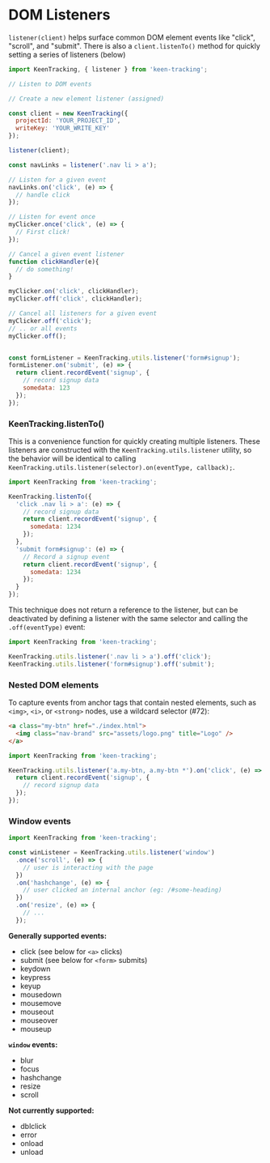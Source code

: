 # DOM Listeners

`listener(client)` helps surface common DOM element events like "click", "scroll", and "submit". There is also a `client.listenTo()` method for quickly setting a series of listeners (below)

```javascript
import KeenTracking, { listener } from 'keen-tracking';

// Listen to DOM events

// Create a new element listener (assigned)

const client = new KeenTracking({
  projectId: 'YOUR_PROJECT_ID',
  writeKey: 'YOUR_WRITE_KEY'
});

listener(client);

const navLinks = listener('.nav li > a');

// Listen for a given event
navLinks.on('click', (e) => {
  // handle click
});

// Listen for event once
myClicker.once('click', (e) => {
  // First click!
});

// Cancel a given event listener
function clickHandler(e){
  // do something!
}

myClicker.on('click', clickHandler);
myClicker.off('click', clickHandler);

// Cancel all listeners for a given event
myClicker.off('click');
// .. or all events
myClicker.off();


const formListener = KeenTracking.utils.listener('form#signup');
formListener.on('submit', (e) => {
  return client.recordEvent('signup', {
    // record signup data
    somedata: 123
  });
});
```

### KeenTracking.listenTo()

This is a convenience function for quickly creating multiple listeners. These listeners are constructed with the `KeenTracking.utils.listener` utility, so the behavior will be identical to calling `KeenTracking.utils.listener(selector).on(eventType, callback);`.

```javascript
import KeenTracking from 'keen-tracking';

KeenTracking.listenTo({
  'click .nav li > a': (e) => {
    // record signup data
    return client.recordEvent('signup', {
      somedata: 1234
    });
  },
  'submit form#signup': (e) => {
    // Record a signup event
    return client.recordEvent('signup', {
      somedata: 1234
    });
  }
});
```

This technique does not return a reference to the listener, but can be deactivated by defining a listener with the same selector and calling the `.off(eventType)` event:

```JavaScript
import KeenTracking from 'keen-tracking';

KeenTracking.utils.listener('.nav li > a').off('click');
KeenTracking.utils.listener('form#signup').off('submit');
```


### Nested DOM elements

To capture events from anchor tags that contain nested elements, such as `<img>`, `<i>`, or `<strong>` nodes, use a wildcard selector (#72):

```html
<a class="my-btn" href="./index.html">
  <img class="nav-brand" src="assets/logo.png" title="Logo" />
</a>
```

```javascript
import KeenTracking from 'keen-tracking';

KeenTracking.utils.listener('a.my-btn, a.my-btn *').on('click', (e) => {
  return client.recordEvent('signup', {
    // record signup data
  });
});
```


### Window events

```javascript
import KeenTracking from 'keen-tracking';

const winListener = KeenTracking.utils.listener('window')
  .once('scroll', (e) => {
    // user is interacting with the page
  })
  .on('hashchange', (e) => {
    // user clicked an internal anchor (eg: /#some-heading)
  })
  .on('resize', (e) => {
    // ...
  });
```

**Generally supported events:**

* click (see below for `<a>` clicks)
* submit (see below for `<form>` submits)
* keydown
* keypress
* keyup
* mousedown
* mousemove
* mouseout
* mouseover
* mouseup

**`window` events:**

* blur
* focus
* hashchange
* resize
* scroll

**Not currently supported:**

* dblclick
* error
* onload
* unload
